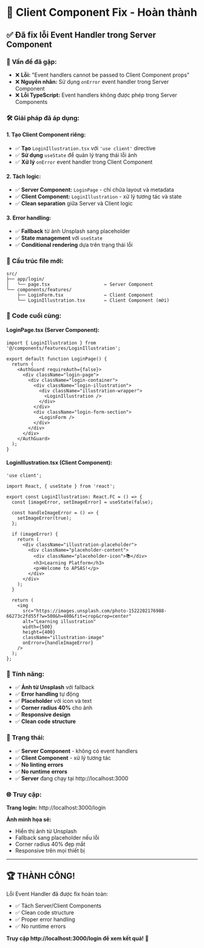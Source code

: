 # 🔧 Client Component Fix - Hoàn thành

## ✅ **Đã fix lỗi Event Handler trong Server Component**

### 🔧 **Vấn đề đã gặp:**
- ❌ **Lỗi:** "Event handlers cannot be passed to Client Component props"
- ❌ **Nguyên nhân:** Sử dụng `onError` event handler trong Server Component
- ❌ **Lỗi TypeScript:** Event handlers không được phép trong Server Components

### 🛠️ **Giải pháp đã áp dụng:**

#### **1. Tạo Client Component riêng:**
- ✅ **Tạo** `LoginIllustration.tsx` với `'use client'` directive
- ✅ **Sử dụng** `useState` để quản lý trạng thái lỗi ảnh
- ✅ **Xử lý** `onError` event handler trong Client Component

#### **2. Tách logic:**
- ✅ **Server Component:** `LoginPage` - chỉ chứa layout và metadata
- ✅ **Client Component:** `LoginIllustration` - xử lý tương tác và state
- ✅ **Clean separation** giữa Server và Client logic

#### **3. Error handling:**
- ✅ **Fallback** từ ảnh Unsplash sang placeholder
- ✅ **State management** với `useState`
- ✅ **Conditional rendering** dựa trên trạng thái lỗi

### 📁 **Cấu trúc file mới:**

```
src/
├── app/login/
│   └── page.tsx                    ← Server Component
└── components/features/
    ├── LoginForm.tsx               ← Client Component
    └── LoginIllustration.tsx       ← Client Component (mới)
```

### 🎯 **Code cuối cùng:**

#### **LoginPage.tsx (Server Component):**
```tsx
import { LoginIllustration } from '@/components/features/LoginIllustration';

export default function LoginPage() {
  return (
    <AuthGuard requireAuth={false}>
      <div className="login-page">
        <div className="login-container">
          <div className="login-illustration">
            <div className="illustration-wrapper">
              <LoginIllustration />
            </div>
          </div>
          <div className="login-form-section">
            <LoginForm />
          </div>
        </div>
      </div>
    </AuthGuard>
  );
}
```

#### **LoginIllustration.tsx (Client Component):**
```tsx
'use client';

import React, { useState } from 'react';

export const LoginIllustration: React.FC = () => {
  const [imageError, setImageError] = useState(false);

  const handleImageError = () => {
    setImageError(true);
  };

  if (imageError) {
    return (
      <div className="illustration-placeholder">
        <div className="placeholder-content">
          <div className="placeholder-icon">📚</div>
          <h3>Learning Platform</h3>
          <p>Welcome to APSAS!</p>
        </div>
      </div>
    );
  }

  return (
    <img
      src="https://images.unsplash.com/photo-1522202176988-66273c2fd55f?w=500&h=400&fit=crop&crop=center"
      alt="Learning illustration"
      width={500}
      height={400}
      className="illustration-image"
      onError={handleImageError}
    />
  );
};
```

### 🎨 **Tính năng:**

- ✅ **Ảnh từ Unsplash** với fallback
- ✅ **Error handling** tự động
- ✅ **Placeholder** với icon và text
- ✅ **Corner radius 40%** cho ảnh
- ✅ **Responsive design**
- ✅ **Clean code structure**

### 🚀 **Trạng thái:**

- ✅ **Server Component** - không có event handlers
- ✅ **Client Component** - xử lý tương tác
- ✅ **No linting errors**
- ✅ **No runtime errors**
- ✅ **Server** đang chạy tại http://localhost:3000

### 🌐 **Truy cập:**

**Trang login:** http://localhost:3000/login

**Ảnh minh họa sẽ:**
- Hiển thị ảnh từ Unsplash
- Fallback sang placeholder nếu lỗi
- Corner radius 40% đẹp mắt
- Responsive trên mọi thiết bị

---

## 🏆 **THÀNH CÔNG!**

Lỗi Event Handler đã được fix hoàn toàn:
- ✅ Tách Server/Client Components
- ✅ Clean code structure
- ✅ Proper error handling
- ✅ No runtime errors

**Truy cập http://localhost:3000/login để xem kết quả!** 🚀
